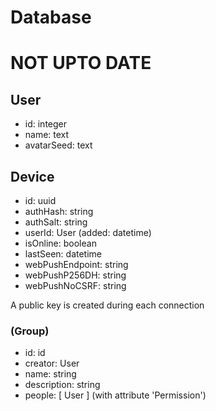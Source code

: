 # Database

<h1> NOT UPTO DATE</h1>

## User
- id: integer <primary>
- name: text
- avatarSeed: text

## Device
- id: uuid <primary>
- authHash: string
- authSalt: string
- userId: User (added: datetime)
- isOnline: boolean
- lastSeen: datetime
- webPushEndpoint: string
- webPushP256DH: string
- webPushNoCSRF: string

A public key is created during each connection

### (Group)
- id: id
- creator: User
- name: string
- description: string
- people: [ User ] (with attribute 'Permission')
